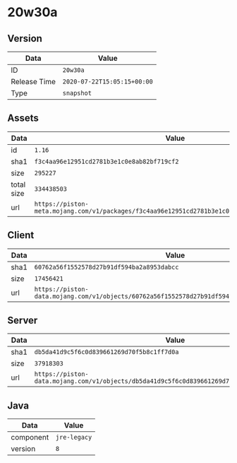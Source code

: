 # 20w30a

## Version

|**Data**        | **Value**                 |
|----------------|-------------------------|
| ID   | ```20w30a```   |
| Release Time   | ```2020-07-22T15:05:15+00:00```   |
| Type   | ```snapshot```   |

## Assets

|**Data**        | **Value**                 |
|----------------|-------------------------|
| id   | ```1.16```   |
| sha1   | ```f3c4aa96e12951cd2781b3e1c0e8ab82bf719cf2```   |
| size   | ```295227```   |
| total size  | ```334438503```  |
| url       | ```https://piston-meta.mojang.com/v1/packages/f3c4aa96e12951cd2781b3e1c0e8ab82bf719cf2/1.16.json``` |

## Client

|**Data**        | **Value**                 |
|----------------|-------------------------|
| sha1   | ```60762a56f1552578d27b91df594ba2a8953dabcc```   |
| size   | ```17456421```   |
| url       | ```https://piston-data.mojang.com/v1/objects/60762a56f1552578d27b91df594ba2a8953dabcc/client.jar``` |

## Server

|**Data**        | **Value**                 |
|----------------|-------------------------|
| sha1   | ```db5da41d9c5f6c0d839661269d70f5b8c1ff7d0a```   |
| size   | ```37918303```   |
| url       | ```https://piston-data.mojang.com/v1/objects/db5da41d9c5f6c0d839661269d70f5b8c1ff7d0a/server.jar``` |

## Java

|**Data**        | **Value**                 |
|----------------|-------------------------|
| component   | ```jre-legacy```   |
| version   | ```8```   |